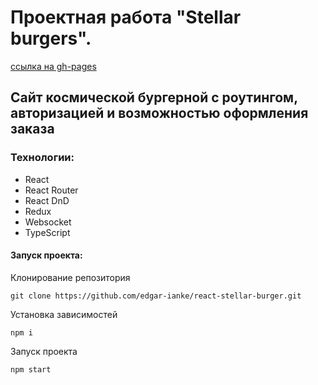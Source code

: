  # Проектная работа "Stellar burgers".
[ссылка на gh-pages](https://edgar-ianke.github.io/react-stellar-burger/)  
## Сайт космической бургерной c роутингом, авторизацией и возможностью оформления заказа
### Технологии: 
- React
- React Router
- React DnD
- Redux
- Websocket
- TypeScript
    
#### Запуск проекта:

Клонирование репозитория

```
git clone https://github.com/edgar-ianke/react-stellar-burger.git
```
Установка зависимостей
```
npm i
```
Запуск проекта
```
npm start
```

